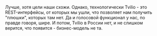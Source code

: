 Лучше, хотя цели наши схожи. Однако, технологически Tvilio - это REST-интерфейсы, от которых мы ушли, что позволяет нам получить "плюшки", которых там нет. Да и голосовой функционал у нас, по правде говоря, шире. И потом, Tvilio в России нет, и не слишком верится, что появится - бизнес-модель не та.